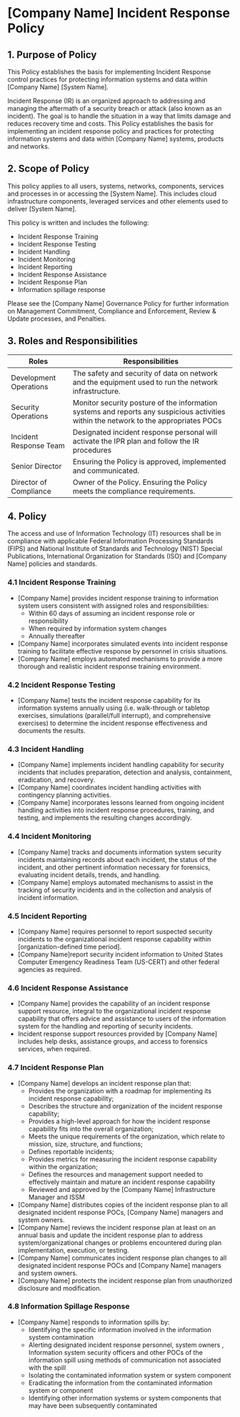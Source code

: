 # [Company Name] Incident Response Policy

## 1. Purpose of Policy
This Policy establishes the basis for implementing Incident Response control practices for protecting information systems and data within [Company Name] [System Name].

Incident Response (IR) is an organized approach to addressing and managing the aftermath of a security breach or attack (also known as an incident). The goal is to handle the situation in a way that limits damage and reduces recovery time and costs.  This Policy establishes the basis for implementing an incident response policy and practices for protecting information systems and data within [Company Name] systems, products and networks.

## 2. Scope of Policy
This policy applies to all users, systems, networks, components, services and processes in or accessing the [System Name]. This includes cloud infrastructure components, leveraged services and other elements used to deliver [System Name].

This policy is written and includes the following:
* Incident Response Training
* Incident Response Testing
* Incident Handling
* Incident Monitoring
* Incident Reporting
* Incident Response Assistance
* Incident Response Plan
* Information spillage response

Please see the [Company Name] Governance Policy for further information on Management Commitment, Compliance and Enforcement, Review & Update processes, and Penalties.

## 3. Roles and Responsibilities
|Roles                  | Responsibilities|
|-----------------------|-----------------------------------------------------------------------------------------------------|
|Development Operations | The safety and security of data on network and the equipment used to run the network infrastructure.|
|Security Operations    | Monitor security posture of the information systems and reports any suspicious activities within the network to the appropriates POCs|
|Incident Response Team | Designated incident response personal will activate the IPR plan and follow the IR procedures|
|Senior Director        | Ensuring the Policy is approved, implemented and communicated.|
|Director of Compliance | Owner of the Policy. Ensuring the Policy meets the compliance requirements.|

## 4. Policy
The access and use of Information Technology (IT) resources shall be in compliance with applicable Federal Information Processing Standards (FIPS) and National Institute of Standards and Technology (NIST) Special Publications, International Organization for Standards (ISO) and [Company Name] policies and standards.

### 4.1 Incident Response Training
* [Company Name] provides incident response training to information system users consistent with assigned roles and responsibilities:  
  * Within 60 days of assuming an incident response role or responsibility
  * When required by information system changes
  * Annually thereafter
* [Company Name] incorporates simulated events into incident response training to facilitate effective response by personnel in crisis situations.
* [Company Name] employs automated mechanisms to provide a more thorough and realistic incident response training environment.

### 4.2 Incident Response Testing
* [Company Name] tests the incident response capability for its information systems annually using (i.e. walk-through or tabletop exercises, simulations (parallel/full interrupt), and comprehensive exercises) to determine the incident response effectiveness and documents the results.

### 4.3 Incident Handling
* [Company Name] implements incident handling capability for security incidents that includes preparation, detection and analysis, containment, eradication, and recovery.
* [Company Name] coordinates incident handling activities with contingency planning activities.
* [Company Name] incorporates lessons learned from ongoing incident handling activities into incident response procedures, training, and testing, and implements the resulting changes accordingly.

### 4.4 Incident Monitoring
* [Company Name] tracks and documents information system security incidents maintaining records about each incident, the status of the incident, and other pertinent information necessary for forensics, evaluating incident details, trends, and handling.
* [Company Name] employs automated mechanisms to assist in the tracking of security incidents and in the collection and analysis of incident information.

### 4.5 Incident Reporting
* [Company Name] requires personnel to report suspected security incidents to the organizational incident response capability within [organization-defined time period].
* [Company Name]report security incident information to United States Computer Emergency Readiness Team (US-CERT) and other federal agencies as required.

### 4.6 Incident Response Assistance
* [Company Name] provides the capability of an incident response support resource, integral to the organizational incident response capability that offers advice and assistance to users of the information system for the handling and reporting of security incidents.
* Incident response support resources provided by [Company Name] includes help desks, assistance groups, and access to forensics services, when required.

### 4.7 Incident Response Plan
* [Company Name] develops an incident response plan that:
  * Provides the organization with a roadmap for implementing its incident response capability;
  * Describes the structure and organization of the incident response capability;
  * Provides a high-level approach for how the incident response capability fits into the overall organization;
  * Meets the unique requirements of the organization, which relate to mission, size, structure, and functions;
  * Defines reportable incidents;
  * Provides metrics for measuring the incident response capability within the organization;
  * Defines the resources and management support needed to effectively maintain and mature an incident response capability
  * Reviewed and approved by the [Company Name] Infrastructure Manager and ISSM
* [Company Name] distributes copies of the incident response plan to all designated incident response POCs, [Company Name] managers and system owners.
* [Company Name] reviews the incident response plan at least on an annual basis and update the incident response plan to address system/organizational changes or problems encountered during plan implementation, execution, or testing.
* [Company Name] communicates incident response plan changes to all designated incident response POCs and [Company Name] managers and system owners.
* [Company Name] protects the incident response plan from unauthorized disclosure and modification.

### 4.8 Information Spillage Response
* [Company Name] responds to information spills by:
  * Identifying the specific  information involved in the information system contamination
  * Alerting designated incident response  personnel,  system owners , Information system security officers  and other POCs  of the information spill  using methods of communication not associated with the spill
  * Isolating the contaminated information system or system component
  * Eradicating the information from the contaminated information system or component
  * Identifying other information systems or system components that may have been subsequently contaminated
